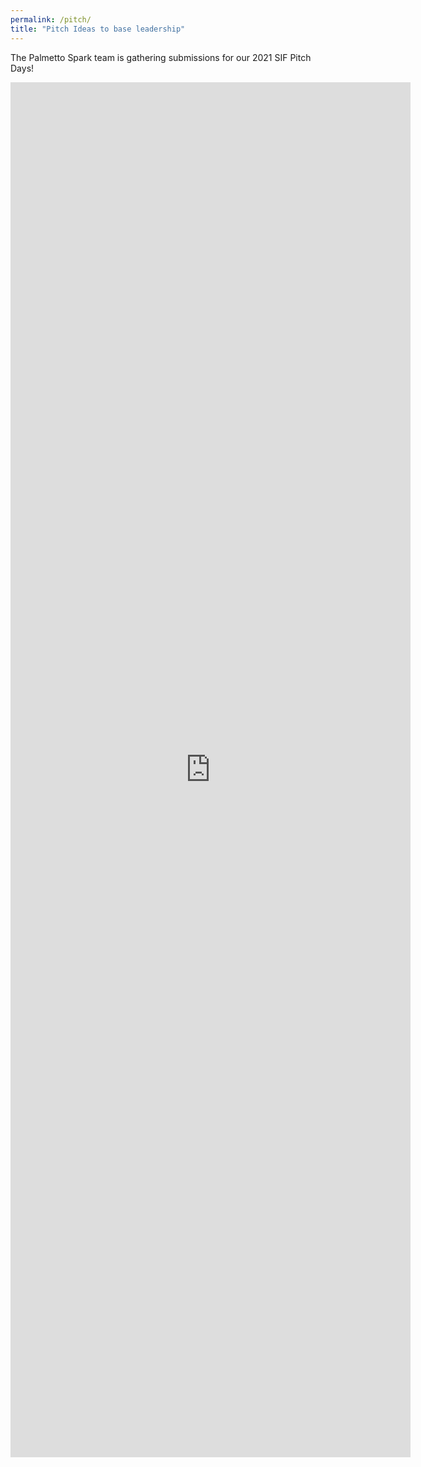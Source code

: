 ```yaml
---
permalink: /pitch/
title: "Pitch Ideas to base leadership"
---
```


The Palmetto Spark team is gathering submissions for our 2021 SIF Pitch Days! 



<iframe src="https://docs.google.com/forms/d/e/1FAIpQLScYkNv_GHxOPMnogl9LL0MW7h7VbQIA0HPcrQDCiKNkQXLV3w/viewform?embedded=true" width="640" height="2200" frameborder="0" marginheight="0" marginwidth="0">Loading…</iframe>